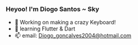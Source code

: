 ### Heyoo! I'm Diogo Santos ~ Sky

- 🔭 Working on making a crazy Keyboard!
- 🌱 learning Flutter & Dart
- 📫 email: Diogo_goncalves2004@hotmail.com
